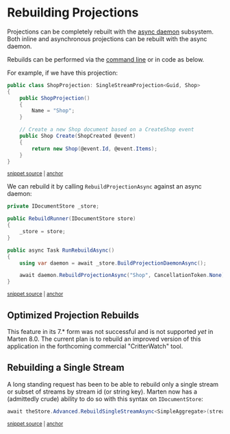 # Rebuilding Projections

Projections can be completely rebuilt with the [async daemon](/events/projections/async-daemon) subsystem. Both inline
and asynchronous projections can be rebuilt with the async daemon.

Rebuilds can be performed via the [command line](/configuration/cli) or in code as below.

For example, if we have this projection:

<!-- snippet: sample_rebuild-shop_projection -->
<a id='snippet-sample_rebuild-shop_projection'></a>
```cs
public class ShopProjection: SingleStreamProjection<Guid, Shop>
{
    public ShopProjection()
    {
        Name = "Shop";
    }

    // Create a new Shop document based on a CreateShop event
    public Shop Create(ShopCreated @event)
    {
        return new Shop(@event.Id, @event.Items);
    }
}
```
<sup><a href='https://github.com/JasperFx/marten/blob/master/src/Marten.Testing/Examples/RebuildRunner.cs#L12-L26' title='Snippet source file'>snippet source</a> | <a href='#snippet-sample_rebuild-shop_projection' title='Start of snippet'>anchor</a></sup>
<!-- endSnippet -->

We can rebuild it by calling `RebuildProjectionAsync` against an async daemon:

<!-- snippet: sample_rebuild-single-projection -->
<a id='snippet-sample_rebuild-single-projection'></a>
```cs
private IDocumentStore _store;

public RebuildRunner(IDocumentStore store)
{
    _store = store;
}

public async Task RunRebuildAsync()
{
    using var daemon = await _store.BuildProjectionDaemonAsync();

    await daemon.RebuildProjectionAsync("Shop", CancellationToken.None);
}
```
<sup><a href='https://github.com/JasperFx/marten/blob/master/src/Marten.Testing/Examples/RebuildRunner.cs#L30-L44' title='Snippet source file'>snippet source</a> | <a href='#snippet-sample_rebuild-single-projection' title='Start of snippet'>anchor</a></sup>
<!-- endSnippet -->

## Optimized Projection Rebuilds <Badge type="tip" text="7.30" />

This feature in its 7.* form was not successful and is not supported *yet* in Marten 8.0. The current plan
is to rebuild an improved version of this application in the forthcoming commercial "CritterWatch" tool.

## Rebuilding a Single Stream <Badge type="tip" text="7.28" />

A long standing request has been to be able to rebuild only a single stream or subset of streams
by stream id (or string key). Marten now has a (admittedly crude) ability to do so with this syntax
on `IDocumentStore`:

<!-- snippet: sample_rebuild_single_stream -->
<a id='snippet-sample_rebuild_single_stream'></a>
```cs
await theStore.Advanced.RebuildSingleStreamAsync<SimpleAggregate>(streamId);
```
<sup><a href='https://github.com/JasperFx/marten/blob/master/src/EventSourcingTests/Aggregation/rebuilding_a_single_stream_projection.cs#L31-L35' title='Snippet source file'>snippet source</a> | <a href='#snippet-sample_rebuild_single_stream' title='Start of snippet'>anchor</a></sup>
<!-- endSnippet -->
